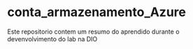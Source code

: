 # conta_armazenamento_Azure
Este repositorio contem um resumo do aprendido durante o devenvolvimento do lab na DIO
